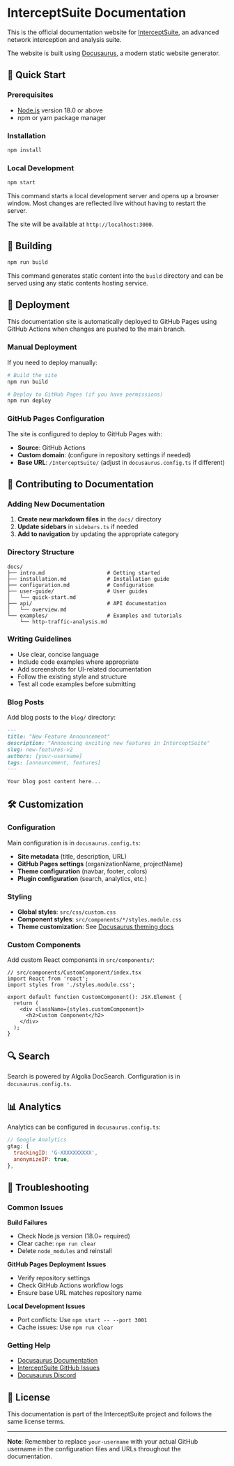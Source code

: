 # InterceptSuite Documentation

This is the official documentation website for [InterceptSuite](https://github.com/your-username/InterceptSuite), an advanced network interception and analysis suite.

The website is built using [Docusaurus](https://docusaurus.io/), a modern static website generator.

## 🚀 Quick Start

### Prerequisites

- [Node.js](https://nodejs.org/en/download/) version 18.0 or above
- npm or yarn package manager

### Installation

```bash
npm install
```

### Local Development

```bash
npm start
```

This command starts a local development server and opens up a browser window. Most changes are reflected live without having to restart the server.

The site will be available at `http://localhost:3000`.

## 🔧 Building

```bash
npm run build
```

This command generates static content into the `build` directory and can be served using any static contents hosting service.

## 🚀 Deployment

This documentation site is automatically deployed to GitHub Pages using GitHub Actions when changes are pushed to the main branch.

### Manual Deployment

If you need to deploy manually:

```bash
# Build the site
npm run build

# Deploy to GitHub Pages (if you have permissions)
npm run deploy
```

### GitHub Pages Configuration

The site is configured to deploy to GitHub Pages with:

- **Source**: GitHub Actions
- **Custom domain**: (configure in repository settings if needed)
- **Base URL**: `/InterceptSuite/` (adjust in `docusaurus.config.ts` if different)

## 📝 Contributing to Documentation

### Adding New Documentation

1. **Create new markdown files** in the `docs/` directory
2. **Update sidebars** in `sidebars.ts` if needed
3. **Add to navigation** by updating the appropriate category

### Directory Structure

```
docs/
├── intro.md                    # Getting started
├── installation.md             # Installation guide
├── configuration.md            # Configuration
├── user-guide/                 # User guides
│   └── quick-start.md
├── api/                        # API documentation
│   └── overview.md
└── examples/                   # Examples and tutorials
    └── http-traffic-analysis.md
```

### Writing Guidelines

- Use clear, concise language
- Include code examples where appropriate
- Add screenshots for UI-related documentation
- Follow the existing style and structure
- Test all code examples before submitting

### Blog Posts

Add blog posts to the `blog/` directory:

```markdown
---
title: "New Feature Announcement"
description: "Announcing exciting new features in InterceptSuite"
slug: new-features-v2
authors: [your-username]
tags: [announcement, features]
---

Your blog post content here...
```

## 🛠️ Customization

### Configuration

Main configuration is in `docusaurus.config.ts`:

- **Site metadata** (title, description, URL)
- **GitHub Pages settings** (organizationName, projectName)
- **Theme configuration** (navbar, footer, colors)
- **Plugin configuration** (search, analytics, etc.)

### Styling

- **Global styles**: `src/css/custom.css`
- **Component styles**: `src/components/*/styles.module.css`
- **Theme customization**: See [Docusaurus theming docs](https://docusaurus.io/docs/styling-layout)

### Custom Components

Add custom React components in `src/components/`:

```tsx
// src/components/CustomComponent/index.tsx
import React from 'react';
import styles from './styles.module.css';

export default function CustomComponent(): JSX.Element {
  return (
    <div className={styles.customComponent}>
      <h2>Custom Component</h2>
    </div>
  );
}
```

## 🔍 Search

Search is powered by Algolia DocSearch. Configuration is in `docusaurus.config.ts`.

## 📊 Analytics

Analytics can be configured in `docusaurus.config.ts`:

```javascript
// Google Analytics
gtag: {
  trackingID: 'G-XXXXXXXXXX',
  anonymizeIP: true,
},
```

## 🐛 Troubleshooting

### Common Issues

**Build Failures**
- Check Node.js version (18.0+ required)
- Clear cache: `npm run clear`
- Delete `node_modules` and reinstall

**GitHub Pages Deployment Issues**
- Verify repository settings
- Check GitHub Actions workflow logs
- Ensure base URL matches repository name

**Local Development Issues**
- Port conflicts: Use `npm start -- --port 3001`
- Cache issues: Use `npm run clear`

### Getting Help

- [Docusaurus Documentation](https://docusaurus.io/docs)
- [InterceptSuite GitHub Issues](https://github.com/your-username/InterceptSuite/issues)
- [Docusaurus Discord](https://discordapp.com/invite/docusaurus)

## 📄 License

This documentation is part of the InterceptSuite project and follows the same license terms.

---

**Note**: Remember to replace `your-username` with your actual GitHub username in the configuration files and URLs throughout the documentation.
